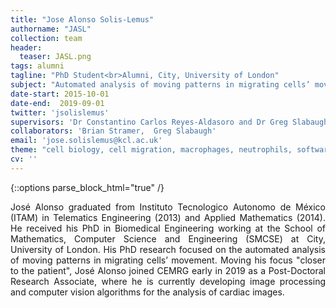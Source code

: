 ```yaml
---
title: "Jose Alonso Solis-Lemus"
authorname: "JASL"
collection: team
header:
  teaser: JASL.png
tags: alumni
tagline: "PhD Student<br>Alumni, City, University of London"
subject: "Automated analysis of moving patterns in migrating cells’ movement"
date-start: 2015-10-01
date-end:  2019-09-01
twitter: 'jsolislemus'
supervisors: 'Dr Constantino Carlos Reyes-Aldasoro and Dr Greg Slabaugh'
collaborators: 'Brian Stramer,  Greg Slabaugh'
email: 'jose.solislemus@kcl.ac.uk'
theme: "cell biology, cell migration, macrophages, neutrophils, software"
cv: ''
---
```

{::options parse_block_html="true" /}

<p align= "justify">
José Alonso graduated from Instituto Tecnologico Autonomo de México (ITAM) in Telematics Engineering (2013) and Applied Mathematics (2014). He received his PhD in Biomedical Engineering working at the School of Mathematics, Computer Science and Engineering (SMCSE) at City, University of London. His PhD research focused on the automated analysis of moving patterns in migrating cells’ movement. Moving his focus "closer to the patient", José Alonso joined CEMRG early in 2019 as a Post-Doctoral Research Associate, where he is currently developing image processing and computer vision algorithms for the analysis of cardiac images.
